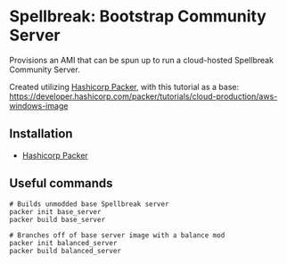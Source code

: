 # Spellbreak: Bootstrap Community Server

Provisions an AMI that can be spun up to run a cloud-hosted Spellbreak Community Server.

Created utilizing [Hashicorp Packer](https://www.packer.io/), with this tutorial as a base:
https://developer.hashicorp.com/packer/tutorials/cloud-production/aws-windows-image

## Installation

- [Hashicorp Packer](https://developer.hashicorp.com/packer/tutorials/docker-get-started/get-started-install-cli)

## Useful commands

```
# Builds unmodded base Spellbreak server
packer init base_server
packer build base_server

# Branches off of base server image with a balance mod
packer init balanced_server
packer build balanced_server
```